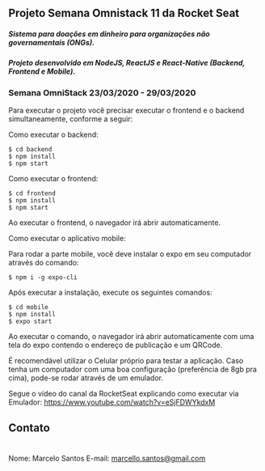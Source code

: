 ## Projeto Semana Omnistack 11 da Rocket Seat
##### Sistema para doações em dinheiro para organizações não governamentais (ONGs).
##### Projeto desenvolvido em NodeJS, ReactJS e React-Native (Backend, Frontend e Mobile).
### Semana OmniStack 23/03/2020 - 29/03/2020

Para executar o projeto você precisar executar o frontend e o backend simultaneamente, conforme a seguir:

Como executar o backend:
```
$ cd backend
$ npm install
$ npm start
```

Como executar o frontend:
```
$ cd frontend
$ npm install
$ npm start
```

Ao executar o frontend, o navegador irá abrir automaticamente.

Como executar o aplicativo mobile:

Para rodar a parte mobile, você deve instalar o expo em seu computador através do comando:
```
$ npm i -g expo-cli
```
Após executar a instalação, execute os seguintes comandos:
```
$ cd mobile
$ npm install
$ expo start
```
Ao executar o comando, o navegador irá abrir automaticamente com uma tela do expo contendo o endereço de publicação e um QRCode.

É recomendável utilizar o Celular próprio para testar a aplicação. Caso tenha um computador com uma boa configuração (preferência de 8gb pra cima), pode-se rodar através de um emulador.

Segue o vídeo do canal da RocketSeat explicando como executar via Emulador:
https://www.youtube.com/watch?v=eSjFDWYkdxM


## Contato
#
Nome: Marcelo Santos
E-mail: marcello.santos@gmail.com
